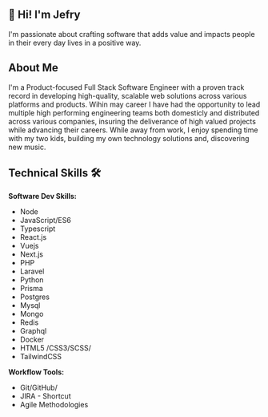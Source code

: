 ## 👋 Hi! I'm Jefry

I'm passionate about crafting software that adds value and impacts people in their every day lives in a positive way.

## About Me

I'm a Product-focused Full Stack Software Engineer with a proven track record in developing high-quality, scalable web solutions across various platforms and products. Wihin may career I have had the opportunity to lead multiple high performing engineering teams both domesticly and distributed across various companies, insuring the deliverance of high valued projects while advancing their careers. While away from work, I enjoy spending time with my two kids, building my own technology solutions and, discovering new music.

## Technical Skills 🛠️

**Software Dev Skills:** 
- Node
- JavaScript/ES6
- Typescript
- React.js
- Vuejs
- Next.js
- PHP
- Laravel
- Python
- Prisma
- Postgres
- Mysql
- Mongo
- Redis
- Graphql
- Docker
- HTML5 /CSS3/SCSS/
- TailwindCSS 

**Workflow Tools:** 
- Git/GitHub/
- JIRA - Shortcut
- Agile Methodologies
